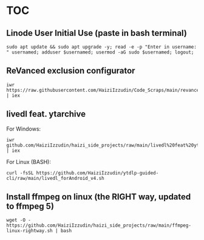 # TOC



## Linode User Initial Use (paste in bash terminal)
```
sudo apt update && sudo apt upgrade -y; read -e -p "Enter in username: " usernamed; adduser $usernamed; usermod -aG sudo $usernamed; logout;
```



## ReVanced exclusion configurator
```
iwr https://raw.githubusercontent.com/HaiziIzzudin/Code_Scraps/main/revanced%20script.ps1 | iex
```



## livedl feat. ytarchive
For Windows:
```
iwr github.com/HaiziIzzudin/haizi_side_projects/raw/main/livedl%20feat%20ytarchive.ps1 | iex
```
For Linux (BASH):
```
curl -fsSL https://github.com/HaiziIzzudin/ytdlp-guided-cli/raw/main/livedl_forAndroid_v4.sh
```



## Install ffmpeg on linux (the RIGHT way, updated to ffmpeg 5)
```
wget -O - https://github.com/HaiziIzzudin/haizi_side_projects/raw/main/ffmpeg-linux-rightway.sh | bash
```
